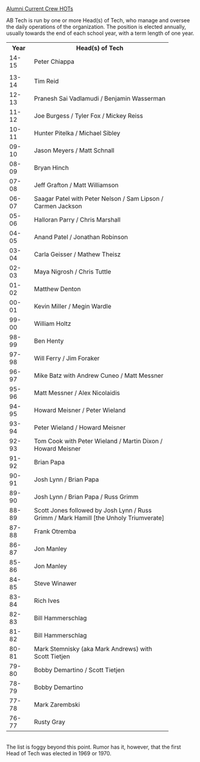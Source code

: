 <div class = "title-header">
  <p class="text-justify"> 
  <a href="/alumni"> Alumni </a> 
   <a href="/crew"> Current Crew </a>
    <a href="/hots" class="current"> HOTs </a> 
  </p>
</div>

AB Tech is run by one or more Head(s) of Tech, who manage and oversee the
daily operations of the organization. The position is elected annually,
usually towards the end of each school year, with a term length of one
year.

<table class="hot-table">
  <tr>
    <th width="50">Year</td>
    <th width="350"> Head(s) of Tech</td>
  </tr>
  <tr>
    <td>14-15</td>
    <td>Peter Chiappa</td>
  </tr>
  <tr>
    <td colspan="2"></td>
  </tr>
  <tr>
    <td>13-14</td>
    <td>Tim Reid</td>
  </tr>
  <tr>
    <td>12-13</td>
    <td>Pranesh Sai Vadlamudi / Benjamin Wasserman</td>
  </tr>
  <tr>
    <td>11-12</td>
    <td>Joe Burgess / Tyler Fox / Mickey Reiss</td>
  </tr>
  <tr>
    <td>10-11</td>
    <td>Hunter Pitelka / Michael Sibley</td>
  </tr>
  <tr>
    <td>09-10</td>
    <td>Jason Meyers / Matt Schnall</td>
  </tr>
  <tr>
    <td>08-09</td>
    <td>Bryan Hinch</td>
  </tr>
  <tr>
    <td>07-08</td>
    <td>Jeff Grafton / Matt Williamson</td>
  </tr>
  <tr>
    <td>06-07</td>
    <td>Saagar Patel with Peter Nelson / Sam Lipson / Carmen
      Jackson
  <tr>
    <td>05-06</td>
    <td>Halloran Parry / Chris Marshall</td>
  </tr>
  <tr>
    <td>04-05</td>
    <td>Anand Patel / Jonathan Robinson</td>
  </tr>
  <tr>
    <td>03-04</td>
    <td>Carla Geisser / Mathew Theisz</td>
  </tr>
  <tr>
    <td>02-03</td>
    <td>Maya Nigrosh / Chris Tuttle</td>
  </tr>
  <tr>
    <td>01-02</td>
    <td>Matthew Denton</td>
  </tr>
  <tr>
    <td>00-01</td>
    <td>Kevin Miller / Megin Wardle</td>
  </tr>
  <tr>
    <td>99-00</td>
    <td>William Holtz</td>
  </tr>
  <tr>
    <td>98-99</td>
    <td>Ben Henty</td>
  </tr>
  <tr>
    <td>97-98</td>
    <td>Will Ferry / Jim Foraker</td>
  </tr>
  <tr>
    <td>96-97</td>
    <td>Mike Batz with Andrew Cuneo / Matt Messner</td>
  </tr>
  <tr>
    <td>95-96</td>
    <td>Matt Messner / Alex Nicolaidis</td>
  </tr>
  <tr>
    <td>94-95</td>
    <td>Howard Meisner / Peter Wieland</td>
  </tr>
  <tr>
    <td>93-94</td>
    <td>Peter Wieland / Howard Meisner</td>
  </tr>
  <tr>
    <td>92-93</td>
    <td>Tom Cook with Peter Wieland / Martin Dixon / Howard
      Meisner
    </td>
  </tr>
  <tr>
    <td>91-92</td>
    <td>Brian Papa</td>
  </tr>
  <tr>
    <td>90-91</td>
    <td>Josh Lynn / Brian Papa</td>
  </tr>
  <tr>
    <td>89-90</td>
    <td>Josh Lynn / Brian Papa / Russ Grimm</td>
  </tr>
  <tr>
    <td>88-89</td>
    <td>Scott Jones followed by Josh Lynn / Russ Grimm / Mark
      Hamill [the Unholy Triumverate]
    </td>
  </tr>
  <tr>
    <td>87-88</td>
    <td>Frank Otremba</td>
  </tr>
  <tr>
    <td>86-87</td>
    <td>Jon Manley</td>
  </tr>
  <tr>
    <td>85-86</td>
    <td>Jon Manley</td>
  </tr>
  <tr>
    <td>84-85</td>
    <td>Steve Winawer</td>
  </tr>
  <tr>
    <td>83-84</td>
    <td>Rich Ives</td>
  </tr>
  <tr>
    <td>82-83</td>
    <td>Bill Hammerschlag</td>
  </tr>
  <tr>
    <td>81-82</td>
    <td>Bill Hammerschlag</td>
  </tr>
  <tr>
    <td>80-81</td>
    <td>Mark Stemnisky (aka Mark Andrews) with Scott Tietjen
    </td>
  </tr>
  <tr>
    <td>79-80</td>
    <td>Bobby Demartino / Scott Tietjen</td>
  </tr>
  <tr>
    <td>78-79</td>
    <td>Bobby Demartino</td>
  </tr>
  <tr>
    <td>77-78</td>
    <td>Mark Zarembski</td>
  </tr>
  <tr>
    <td>76-77</td>
    <td>Rusty Gray</td>
  </tr>
</table>
<br>
The list is foggy beyond this point. Rumor has it, however, that the first
Head
of Tech was elected in 1969 or 1970.

